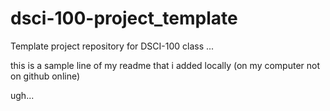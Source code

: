 # dsci-100-project_template
Template project repository for DSCI-100 class ...


this is a sample line of my readme that i added locally (on my computer not on github online)

ugh...
